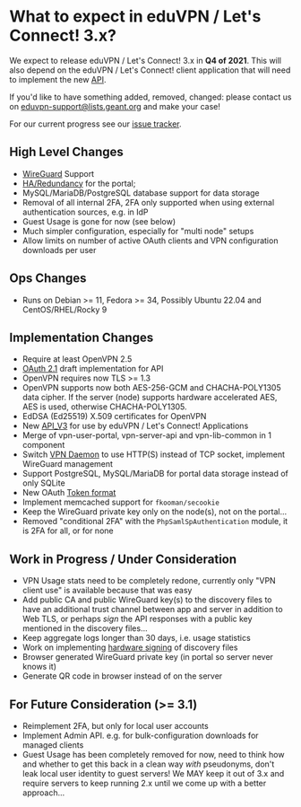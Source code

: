 # What to expect in eduVPN / Let's Connect! 3.x?

We expect to release eduVPN / Let's Connect! 3.x in **Q4 of 2021**. This will also
depend on the eduVPN / Let's Connect! client application that will need to 
implement the new [API](API_V3.md).

If you'd like to have something added, removed, changed: please contact us on 
[eduvpn-support@lists.geant.org](mailto:eduvpn-support@lists.geant.org) and 
make your case!

For our current progress see our 
[issue tracker](https://todo.sr.ht/~eduvpn/server).

## High Level Changes

- [WireGuard](WIREGUARD.md) Support
- [HA/Redundancy](PORTAL_HA.md) for the portal;
- MySQL/MariaDB/PostgreSQL database support for data storage
- Removal of all internal 2FA, 2FA only supported when using external 
  authentication sources, e.g. in IdP
- Guest Usage is gone for now (see below)
- Much simpler configuration, especially for "multi node" setups
- Allow limits on number of active OAuth clients and VPN configuration 
  downloads per user
  
## Ops Changes

- Runs on Debian >= 11, Fedora >= 34, Possibly Ubuntu 22.04 and 
  CentOS/RHEL/Rocky 9

## Implementation Changes

- Require at least OpenVPN 2.5
- [OAuth 2.1](https://datatracker.ietf.org/doc/draft-ietf-oauth-v2-1/) draft 
  implementation for API
- OpenVPN requires now TLS >= 1.3
- OpenVPN supports now both AES-256-GCM and CHACHA-POLY1305 data cipher. If the
  server (node) supports hardware accelerated AES, AES is used, otherwise 
  CHACHA-POLY1305.
- EdDSA (Ed25519) X.509 certificates for OpenVPN
- New [API_V3](API_V3.md) for use by eduVPN / Let's Connect! Applications
- Merge of vpn-user-portal, vpn-server-api and vpn-lib-common in 1 component
- Switch 
  [VPN Daemon](https://git.sr.ht/~fkooman/vpn-daemon) to 
  use HTTP(S) instead of TCP socket, implement WireGuard management
- Support PostgreSQL, MySQL/MariaDB for portal data storage instead of only 
  SQLite
- New OAuth 
  [Token format](https://git.sr.ht/~fkooman/php-oauth2-server/tree/main/item/TOKEN_FORMAT.md)
- Implement memcached support for `fkooman/secookie`
- Keep the WireGuard private key only on the node(s), not on the portal...
- Removed "conditional 2FA" with the `PhpSamlSpAuthentication` module, it is 
  2FA for all, or for none
  
## Work in Progress / Under Consideration

- VPN Usage stats need to be completely redone, currently only "VPN client use" 
  is available because that was easy
- Add public CA and public WireGuard key(s) to the discovery files to have an 
  additional trust channel between app and server in addition to Web TLS, or 
  perhaps _sign_ the API responses with a public key mentioned in the discovery 
  files...
- Keep aggregate logs longer than 30 days, i.e. usage statistics
- Work on implementing 
  [hardware signing](https://argon.tuxed.net/fkooman/hardware_token_research_proposal.pdf) 
  of discovery files
- Browser generated WireGuard private key (in portal so server never knows it)
- Generate QR code in browser instead of on the server
  
## For Future Consideration (>= 3.1)

- Reimplement 2FA, but only for local user accounts
- Implement Admin API. e.g. for bulk-configuration downloads for managed 
  clients
- Guest Usage has been completely removed for now, need to think how and 
  whether to get this back in a clean way *with* pseudonyms, don't leak local 
  user identity to guest servers! We MAY keep it out of 3.x and require servers
  to keep running 2.x until we come up with a better approach...
